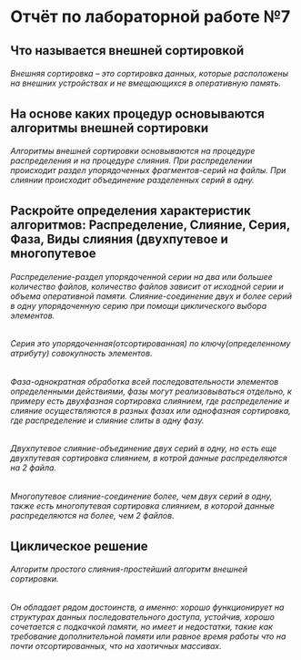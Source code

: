 # Отчёт по лабораторной работе №7 #

## Что называется внешней сортировкой
###### Внешняя сортировка – это сортировка данных, которые расположены на внешних устройствах и не вмещающихся в оперативную память.

## На основе каких процедур основываются алгоритмы внешней сортировки
###### Алгоритмы внешней сортировки основываются на процедуре распределения и на процедуре слияния. При распределении происходит раздел упорядоченных фрагментов-серий на файлы. При слиянии происходит объединение разделенных серий в одну.

## Раскройте определения характеристик алгоритмов: Распределение, Слияние, Серия, Фаза, Виды слияния (двухпутевое и многопутевое

###### Распределение-раздел упорядоченной серии на два или большее количество файлов, количество файлов зависит от исходной серии и объема оперативной памяти. Слияние-соединение двух и более серий в одну упорядоченную серию при помощи циклического выбора элементов. 
###### Серия это упорядоченная(отсортированная) по ключу(определенному атрибуту) совокупность элементов. 
###### Фаза-однократная обработка всей последовательности элементов определенными действиями, фазы могут реализовываться отдельно, к примеру есть двухфазная сортировка слиянием, где распределение и слияние осуществляются в разных фазах или однофазная сортировка, где распределение и слияние слиты в одну фазу.
###### Двухпутевое слияние-объединение двух серий в одну, но есть еще двухпутевая сортировка слиянием, в котрой данные распределяются на 2 файла. 
###### Многопутевое слияние-соединение более, чем двух серий в одну, также есть многопутевая сортировка слиянием, в которой данные распределяются на более, чем 2 файлов.  

## Циклическое решение ##
###### Алгоритм простого слияния-простейший алгоритм внешней сортировки. 
###### Он обладает рядом достоинств, а именно: хорошо функционирует на структурах данных последовательного доступа, устойчив, хорошо сочетается с подкачкой памяти, но имеет и недостатки, такие как требование дополнительной памяти или равное время работы что на почти отсортированных, что на хаотичных массивах.